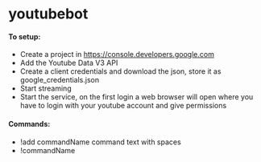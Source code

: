 # youtubebot

#### To setup:
- Create a project in https://console.developers.google.com
- Add the Youtube Data V3 API
- Create a client credentials and download the json, store it as google_credentials.json
- Start streaming
- Start the service, on the first login a web browser will open where you have to login with your youtube account and give permissions


#### Commands:
- !add commandName command text with spaces
- !commandName
